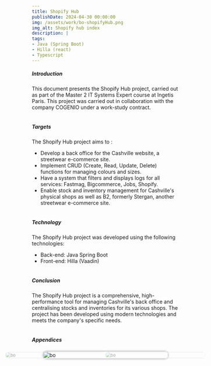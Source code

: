 ```yaml
---
title: Shopify Hub
publishDate: 2024-04-30 00:00:00
img: /assets/work/bo-shopifyHub.png
img_alt: Shopify hub index
description: |
tags:
- Java (Spring Boot)
- Hilla (react)
- Typescript
---
```


##### Introduction
This document presents the Shopify Hub project, carried out as part of the Master 2 IT Systems Expert course at Ingetis
Paris. This project was carried out in collaboration with the company COGENIO under a work-study contract.
<br><br>

##### Targets
The Shopify Hub project aims to :
- Develop a back office for the Cashville website, a streetwear e-commerce site.
- Implement CRUD (Create, Read, Update, Delete) functions for managing colours and sizes.
- Have a system that filters and displays logs for all services: Fastmag, Bigcommerce, Jobs, Shopify.
- Enable stock and inventory management for Cashville's physical shops as well as B2, formerly Stergan, another
streetwear e-commerce site.
<br><br>

##### Technology
The Shopify Hub project was developed using the following technologies:
- Back-end: Java Spring Boot
- Front-end: Hilla (Vaadin)
<br><br>

##### Conclusion
The Shopify Hub project is a comprehensive, high-performance tool for managing Cashville's back office and centralising
stocks and inventories for its various shops. The project has been developed using modern technologies and meets the
company's specific needs.
<br><br>

##### Appendices
<div style="  margin: 0;
  padding: 0;
  width: 100%;
  height: 100%;">
  <div class="container">
    <input type="radio" name="slider" id="item-1" checked>
    <input type="radio" name="slider" id="item-2">
    <input type="radio" name="slider" id="item-3">
    <div class="cards">
      <label class="card" for="item-1" id="bo-1">
        <img src="/assets/work/appendice-bo/appendice-bo1.png" alt="bo">
      </label>
      <label class="card" for="item-2" id="bo-2">
        <img src="/assets/work/appendice-bo/appendice-bo2.png" alt="bo">
      </label>
      <label class="card" for="item-3" id="bo-3">
        <img src="/assets/work/appendice-bo/appendice-bo3.png" alt="bo">
      </label>
    </div>
  </div>
</div>
<div class="section-appendice">
  <div class="slider" id="slider">
    <div class="slide">
      <img src="/assets/work/appendice-bo/appendice-bo3-2.png" alt="Image 1" class="img-appendice">
    </div>
    <div class="slide">
      <img src="/assets/work/appendice-bo/appendice-bo3-3.png" alt="Image 2" class="img-appendice">
    </div>
    <div class="slide">
      <img src="/assets/work/appendice-bo/appendice-bo3-4.png" alt="Image 3" class="img-appendice">
    </div>
        <div class="slide">
      <img src="/assets/work/appendice-bo/appendice-bo3-5.png" alt="Image 3" class="img-appendice">
    </div>
</div>
<style>
  * {
    box-sizing: border-box;
  }
  input[type=radio] {
    display: none;
  }
  .card {
    position: absolute;
    width: 85%;
    left: 0;
    right: 0;
    margin: auto;
    transition: transform .4s ease;
    cursor: pointer;
  }
  .container {
    display: flex;
    justify-content: space-between;
    transform-style: preserve-3d;
    width: 100%;
    height: 200px;
    position: relative;
  }
    @media (min-width:1200px) {
    .container {
      height: 350px;
    }
  }
  .cards {
    margin-bottom: 20px;
  }
  img {
    width: 100%;
    height: 100%;
    border-radius: 10px;
    object-fit: cover;
  }
  #item-1:checked~.cards #bo-3,
  #item-2:checked~.cards #bo-1,
  #item-3:checked~.cards #bo-2 {
    transform: translatex(-40%) scale(.8);
    opacity: .4;
    z-index: 0;
  }
  #item-1:checked~.cards #bo-2,
  #item-2:checked~.cards #bo-3,
  #item-3:checked~.cards #bo-1 {
    transform: translatex(40%) scale(.8);
    opacity: .4;
    z-index: 0;
  }
  #item-1:checked~.cards #bo-1,
  #item-2:checked~.cards #bo-2,
  #item-3:checked~.cards #bo-3 {
    transform: translatex(0) scale(1);
    opacity: 1;
    z-index: 1;
    img {
      box-shadow: 0px 0px 5px 0px rgba(81, 81, 81, 0.47);
    }
  }
  .section-appendice {
    margin-top:2em;
    overflow: hidden;
  }
    @media (min-width:800px) {
    .section-appendice {
      margin-top:8em;
      overflow: hidden;
    }
  }
  @media (min-width:1200px) {
    .section-appendice {
      margin-top:10em;
      overflow: hidden;
    }
  }
  .slider {
    display: flex;
    align-items: center;
    animation: scrollImages 20s linear infinite;
    gap: 20px;
    @media screen and (min-width: 1200px) {
      animation: scrollImages 10s linear infinite;
    }
  }
  .slide {
    flex-shrink: 0;
    width: 100%;
    @media screen and (min-width: 1200px) {
      width: 50%;
    }
  }
  @keyframes scrollImages {
    0% {
      transform: translateX(0);
    }
    100% {
      transform: translateX(-300%);
    }
  }
  @media screen and (min-width: 1200px) {
    @keyframes scrollImages {
      100% {
        transform: translateX(-100%);
      }
    }
  }
</style>